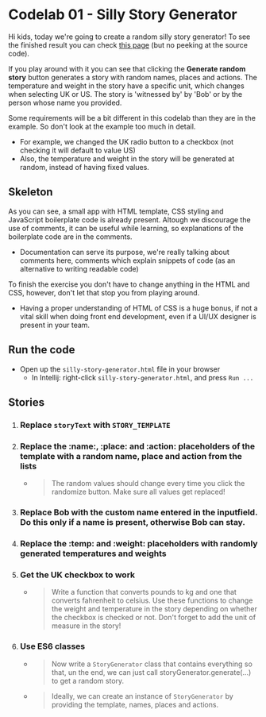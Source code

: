 # Codelab 01 - Silly Story Generator
Hi kids, today we're going to create a random silly story generator!
To see the finished result you can check [this page](https://mdn.github.io/learning-area/javascript/introduction-to-js-1/assessment-finished/) (but no peeking at the source code).

If you play around with it you can see that clicking the **Generate random story** button generates a story with 
random names, places and actions. The temperature and weight in the story have a specific unit, which changes when selecting UK or US. 
The story is 'witnessed by' by 'Bob' or by the person whose name you provided.

Some requirements will be a bit different in this codelab than they are in the example. 
So don't look at the example too much in detail.
- For example, we changed the UK radio button to a checkbox (not checking it will default to value US)
- Also, the temperature and weight in the story will be generated at random, instead of having fixed values.

## Skeleton
As you can see, a small app with HTML template, CSS styling and JavaScript boilerplate code is already present. Altough we discourage the use of comments, it can be useful while learning, so explanations of the boilerplate code are in the comments.
- Documentation can serve its purpose, we're really talking about comments here, comments which explain snippets of code (as an alternative to writing readable code)

To finish the exercise you don't have to change anything in the HTML and CSS, however, don't let that stop you from playing around.
- Having a proper understanding of HTML of CSS is a huge bonus, if not a vital skill when doing front end development, even if a UI/UX designer is present in your team.

## Run the code
- Open up the `silly-story-generator.html` file in your browser
    - In Intellij: right-click `silly-story-generator.html`, and press `Run ...` 

## Stories
1. ### Replace `storyText` with `STORY_TEMPLATE`
2. ### Replace the :name:, :place: and :action: placeholders of the template with a random name, place and action from the lists
    - > The random values should change every time you click the randomize button. Make sure all values get replaced!
3. ### Replace Bob with the custom name entered in the inputfield. Do this only if a name is present, otherwise Bob can stay.
4. ### Replace the :temp: and :weight: placeholders with randomly generated temperatures and weights
5. ### Get the UK checkbox to work
    - > Write a function that converts pounds to kg and one that converts fahrenheit to celsius. Use these functions to change the weight and temperature in the story depending on whether the checkbox is checked or not. Don't forget to add the unit of measure in the story!
6. ### Use ES6 classes
    - > Now write a `StoryGenerator` class that contains everything so that, un the end, we can just call storyGenerator.generate(...) to get a random story.
    - > Ideally, we can create an instance of `StoryGenerator` by providing the template, names, places and actions. 
